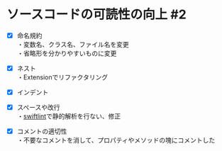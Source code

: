 # ソースコードの可読性の向上 #2

- [x] 命名規約<br>
・変数名、クラス名、ファイル名を変更<br>
・省略形を分かりやすいものに変更<br>
- [x] ネスト<br>
・Extensionでリファクタリング<br>
- [x] インデント<br>
- [x] スペースや改行<br>
・[swiftlint](https://github.com/realm/SwiftLint)で静的解析を行ない、修正<br>
- [x] コメントの適切性<br>
・不要なコメントを消して、プロパティやメソッドの塊にコメントした<br>



